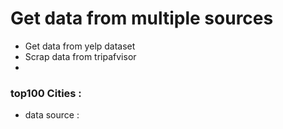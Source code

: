 # Get data from multiple sources
- Get data from yelp dataset
- Scrap data from tripafvisor
- 

### top100 Cities :
- data source : 